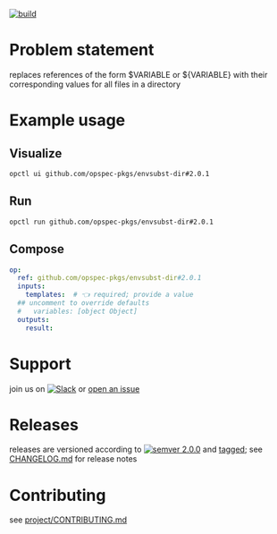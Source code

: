 [![build](https://github.com/opspec-pkgs/envsubst-dir/actions/workflows/build.yml/badge.svg)](https://github.com/opspec-pkgs/envsubst-dir/actions/workflows/build.yml)


# Problem statement

replaces references of the form $VARIABLE or ${VARIABLE} with their corresponding values for all files in a directory

# Example usage

## Visualize

```shell
opctl ui github.com/opspec-pkgs/envsubst-dir#2.0.1
```

## Run

```
opctl run github.com/opspec-pkgs/envsubst-dir#2.0.1
```

## Compose

```yaml
op:
  ref: github.com/opspec-pkgs/envsubst-dir#2.0.1
  inputs:
    templates:  # 👈 required; provide a value
  ## uncomment to override defaults
  #   variables: [object Object]
  outputs:
    result:
```

# Support

join us on
[![Slack](https://img.shields.io/badge/slack-opctl-E01563.svg)](https://join.slack.com/t/opctl/shared_invite/zt-51zodvjn-Ul_UXfkhqYLWZPQTvNPp5w)
or
[open an issue](https://github.com/opspec-pkgs/envsubst-dir/issues)

# Releases

releases are versioned according to
[![semver 2.0.0](https://img.shields.io/badge/semver-2.0.0-brightgreen.svg)](http://semver.org/spec/v2.0.0.html)
and [tagged](https://git-scm.com/book/en/v2/Git-Basics-Tagging); see
[CHANGELOG.md](CHANGELOG.md) for release notes

# Contributing

see
[project/CONTRIBUTING.md](https://github.com/opspec-pkgs/project/blob/main/CONTRIBUTING.md)
